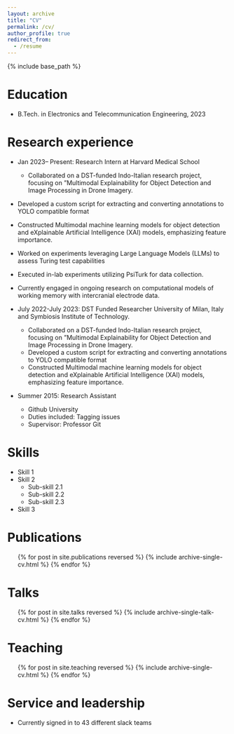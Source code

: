 ```yaml
---
layout: archive
title: "CV"
permalink: /cv/
author_profile: true
redirect_from:
  - /resume
---
```


{% include base_path %}

Education
====== 
* B.Tech. in Electronics and Telecommunication Engineering, 2023

Research experience
======
*  Jan 2023– Present: Research Intern at Harvard Medical School
   * Collaborated on a DST-funded Indo-Italian research project, focusing on ”Multimodal Explainability for Object
 Detection and Image Processing in Drone Imagery.
  * Developed a custom script for extracting and converting annotations to YOLO compatible format
  * Constructed Multimodal machine learning models for object detection and eXplainable Artificial Intelligence (XAI) models, emphasizing feature importance.
  * Worked on experiments leveraging Large Language Models (LLMs) to assess Turing 
test capabilities
  * Executed in-lab experiments utilizing PsiTurk for data collection.
  * Currently engaged in ongoing research on computational models of working memory 
with intercranial electrode data.

* July 2022-July 2023: DST Funded Researcher University of Milan, Italy and Symbiosis Institute of Technology.
  * Collaborated on a DST-funded Indo-Italian research project, focusing on ”Multimodal Explainability for Object
 Detection and Image Processing in Drone Imagery.
  * Developed a custom script for extracting and converting annotations to YOLO compatible format
  * Constructed Multimodal machine learning models for object detection and eXplainable Artificial Intelligence (XAI) models, emphasizing feature importance.

* Summer 2015: Research Assistant
  * Github University
  * Duties included: Tagging issues
  * Supervisor: Professor Git
  
Skills
======
* Skill 1
* Skill 2
  * Sub-skill 2.1
  * Sub-skill 2.2
  * Sub-skill 2.3
* Skill 3

Publications
======
  <ul>{% for post in site.publications reversed %}
    {% include archive-single-cv.html %}
  {% endfor %}</ul>
  
Talks
======
  <ul>{% for post in site.talks reversed %}
    {% include archive-single-talk-cv.html  %}
  {% endfor %}</ul>
  
Teaching
======
  <ul>{% for post in site.teaching reversed %}
    {% include archive-single-cv.html %}
  {% endfor %}</ul>
  
Service and leadership
======
* Currently signed in to 43 different slack teams
